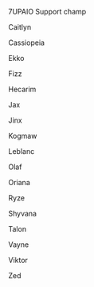 7UPAIO 
Support champ

Caitlyn

Cassiopeia

Ekko

Fizz

Hecarim

Jax

Jinx

Kogmaw

Leblanc

Olaf

Oriana

Ryze

Shyvana

Talon

Vayne

Viktor

Zed
